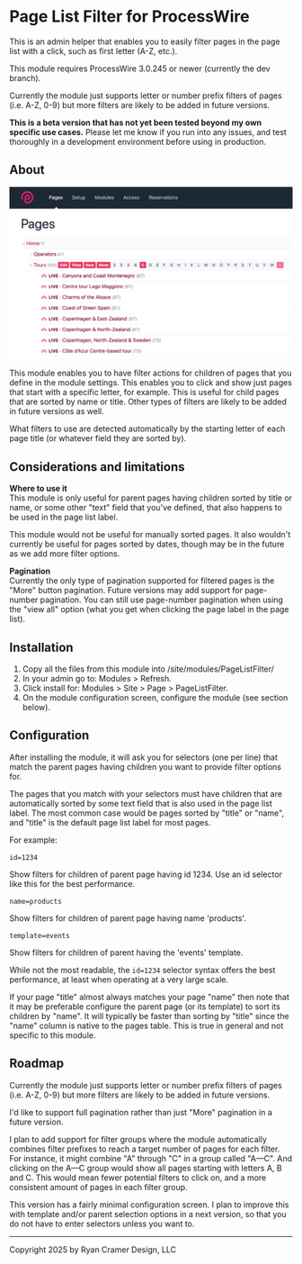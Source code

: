 # Page List Filter for ProcessWire

This is an admin helper that enables you to easily filter pages in the page list with a click, 
such as first letter (A-Z, etc.).

This module requires ProcessWire 3.0.245 or newer (currently the dev branch). 

Currently the module just supports letter or number prefix filters of pages
(i.e. A-Z, 0-9) but more filters are likely to be added in future versions.

**This is a beta version that has not yet been tested beyond my own specific 
use cases.** Please let me know if you run into any issues, and test thoroughly
in a development environment before using in production. 


## About 

![Screenshot of PageListFilter](PageListFilter.jpg)

This module enables you to have filter actions for children of pages that you define in the
module settings. This enables you to click and show just pages that start with a specific 
letter, for example. This is useful for child pages that are sorted by name or title. Other types
of filters are likely to be added in future versions as well.

What filters to use are detected automatically by the starting letter of each page title
(or whatever field they are sorted by).

## Considerations and limitations

**Where to use it**  
This module is only useful for parent pages having children sorted by title or name, or some 
other "text" field that you've defined, that also happens to be used in the page list label.

This module would not be useful for manually sorted pages. It also wouldn't currently be 
useful for pages sorted by dates, though may be in the future as we add more filter options.

**Pagination**  
Currently the only type of pagination supported for filtered pages is the "More" button 
pagination. Future versions may add support for page-number pagination. You can still use
page-number pagination when using the "view all" option (what you get when clicking the 
page label in the page list). 

## Installation

1. Copy all the files from this module into /site/modules/PageListFilter/
2. In your admin go to: Modules > Refresh.
3. Click install for: Modules > Site > Page > PageListFilter.
4. On the module configuration screen, configure the module (see section below).

## Configuration

After installing the module, it will ask you for selectors (one per line) that match the 
parent pages having children you want to provide filter options for. 

The pages that you match with your selectors must have children that are automatically
sorted by some text field that is also used in the page list label. The most common 
case would be pages sorted by "title" or "name", and "title" is the default page list
label for most pages. 

For example:

```
id=1234
```
Show filters for children of parent page having id 1234. Use an id selector like this 
for the best performance. 

``` 
name=products
```
Show filters for children of parent page having name 'products'.

```
template=events
```
Show filters for children of parent having the 'events' template.

While not the most readable, the `id=1234` selector syntax offers the best
performance, at least when operating at a very large scale. 

If your page "title" almost always matches your page "name" then
note that it may be preferable configure the parent page (or its template) to sort 
its children by "name". It will typically be faster than sorting by "title" since 
the "name" column is native to the pages table. This is true in general and not
specific to this module. 


## Roadmap

Currently the module just supports letter or number prefix filters of pages
(i.e. A-Z, 0-9) but more filters are likely to be added in future versions.

I'd like to support full pagination rather than just "More" pagination in a 
future version. 

I plan to add support for filter groups where the module automatically combines filter 
prefixes to reach a target number of pages for each filter. For instance,
it might combine "A" through "C" in a group called "A—C". And clicking on the
A—C group would show all pages starting with letters A, B and C. This would mean
fewer potential filters to click on, and a more consistent amount of pages in 
each filter group. 

This version has a fairly minimal configuration screen. I plan to improve this
with template and/or parent selection options in a next version, so that you
do not have to enter selectors unless you want to.

---
Copyright 2025 by Ryan Cramer Design, LLC